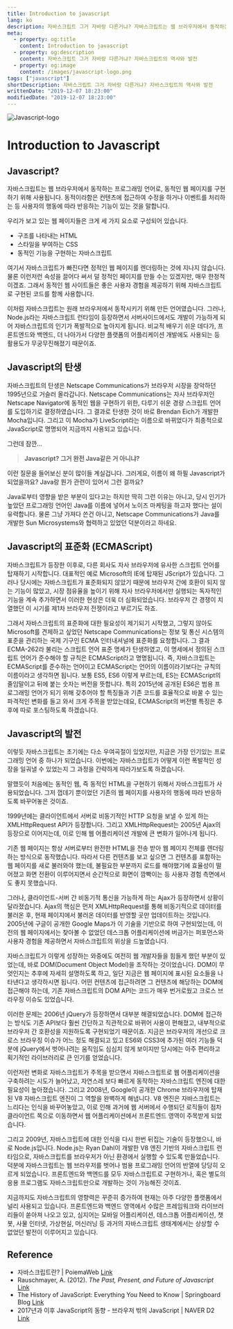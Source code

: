```yaml
---
title: Introduction to javascript
lang: ko
description: 자바스크립트 그거 자바랑 다른거냐? 자바스크립트는 웹 브라우저에서 동작하는 프로그래밍 언어로 동적인 웹 페이지를 구현하기 위해 사용됩니다. 자바스크립트가 어떻게 이런 폭발적인 성장을 일궈낼 수 있었는지 탄생과 발전 과정을 간략하게 따라가보도록 하겠습니다.
meta:
  - property: og:title
    content: Introduction to javascript
  - property: og:description
    content: 자바스크립트 그거 자바랑 다른거냐? 자바스크립트의 역사와 발전
  - property: og:image
    content: /images/javascript-logo.png
tags: ["javascript"]
shortDescription: 자바스크립트 그거 자바랑 다른거냐? 자바스크립트의 역사와 발전
writtenDate: "2019-12-07 18:23:00"
modifiedDate: "2019-12-07 18:23:00"
---
```


![Javascript-logo](/images/javascript-logo.png)

# Introduction to Javascript

## Javascript?

자바스크립트는 웹 브라우저에서 동작하는 프로그래밍 언어로, 동적인 웹 페이지를 구현하기 위해 사용됩니다. 동적이라함은 컨텐츠에 접근하여 수정을 하거나 이벤트를 처리하는 등 사용자의 행동에 따라 반응하는 기능이 있는 것을 말합니다.

우리가 보고 있는 웹 페이지들은 크게 세 가지 요소로 구성되어 있습니다.

- 구조를 나타내는 HTML
- 스타일을 부여하는 CSS
- 동적인 기능을 구현하는 자바스크립트

여기서 자바스크립트가 빠진다면 정적인 웹 페이지를 렌더링하는 것에 지나지 않습니다. 물론 이런저런 속성을 끌어다 써서 덜 정적인 페이지를 만들 수는 있겠지만, 매우 한정적이겠죠. 그래서 동적인 웹 사이트들은 좋은 사용자 경험을 제공하기 위해 자바스크립트로 구현된 코드를 함께 사용합니다.

이처럼 자바스크립트는 원래 브라우저에서 동작시키기 위해 만든 언어였습니다. 그러나, Node.js라는 자바스크립트 런타임이 등장하면서 서버사이드에서도 개발이 가능하게 되어 자바스크립트의 인기가 폭발적으로 높아지게 됩니다. 비교적 배우기 쉬운 데다가, 프론트엔드와 백엔드, 더 나아가서 다양한 플랫폼의 어플리케이션 개발에도 사용되는 등 활용도가 무궁무진해졌기 때문이죠.

## Javascript의 탄생

자바스크립트의 탄생은 Netscape Communications가 브라우저 시장을 장악하던 1995년으로 거슬러 올라갑니다. Netscape Communications는 자사 브라우저인 Netscape Navigator에 동적인 웹을 구현하기 위한, 다루기 쉬운 경량 스크립트 언어를 도입하기로 결정하였습니다. 그 결과로 탄생한 것이 바로 Brendan Eich가 개발한 Mocha입니다. 그리고 이 Mocha가 LiveScript라는 이름으로 바뀌었다가 최종적으로 JavaScript로 명명되어 지금까지 사용되고 있습니다.

그런데 잠깐...

> **Javascript? 그거 완전 Java같은 거 아니냐?**

이런 질문을 들어보신 분이 많이들 계실겁니다. 그러게요, 이름이 왜 하필 Javascript가 되었을까요? Java랑 뭔가 관련이 있어서 그런 걸까요?

Java로부터 영향을 받은 부분이 있다고는 하지만 딱히 그런 이유는 아니고, 당시 인기가 높았던 프로그래밍 언어인 Java를 이름에 넣어서 노이즈 마케팅을 하고자 했다는 설이 유력합니다. 물론 그냥 가져다 쓴건 아니고, Netscape Communications가 Java를 개발한 Sun Microsystems와 협력하고 있었던 덕분이라고 하네요.

## Javascript의 표준화 (ECMAScript)

자바스크립트가 등장한 이후로, 다른 회사도 자사 브라우저에 유사한 스크립트 언어를 탑재하기 시작합니다. 대표적인 예로 Microsoft의 IE에 탑재된 JScript가 있습니다. 그러나 당시에는 자바스크립트가 표준화되지 않았기 때문에 브라우저 간에 호환이 되지 않는 기능이 많았고, 시장 점유율을 높이기 위해 자사 브라우저에서만 실행되는 독자적인 기능을 계속 추가하면서 이러한 현상은 더욱 더 심화되었습니다. 브라우저 간 경쟁이 치열했던 이 시기를 제1차 브라우저 전쟁이라고 부르기도 하죠.

그래서 자바스크립트의 표준화에 대한 필요성이 제기되기 시작했고, 그렇지 않아도 Microsoft를 견제하고 싶었던 Netscape Communications는 정보 및 통신 시스템의 표준을 관리하는 국제 기구인 ECMA 인터내셔널에 표준화를 요청합니다. 그 결과 ECMA-262라 불리는 스크립트 언어 표준 명세가 탄생하였고, 이 명세에서 정의된 스크립트 언어가 준수해야 할 규칙은 ECMAScript라고 명명됩니다. 즉, 자바스크립트는 ECMAScript를 준수하는 언어이고 ECMAScript는 언어의 이름이라기보다는 규칙의 이름이라고 생각하면 됩니다. 보통 ES5, ES6 이렇게 부르는데, ES는 ECMAScript의 줄임말이고 뒤에 붙는 숫자는 버전을 뜻합니다. 특히 2015년에 공개된 ES6은 범용 프로그래밍 언어가 되기 위해 갖추어야 할 특징들과 기존 코드를 효율적으로 바꿀 수 있는 파격적인 변화를 들고 와서 크게 주목을 받았는데요, ECMAScript의 버전별 특징은 추후에 따로 포스팅하도록 하겠습니다.

## Javascript의 발전

이렇듯 자바스크립트는 초기에는 다소 우여곡절이 있었지만, 지금은 가장 인기있는 프로그래밍 언어 중 하나가 되었습니다. 이번에는 자바스크립트가 어떻게 이런 폭발적인 성장을 일궈낼 수 있었는지 그 과정을 간략하게 따라가보도록 하겠습니다.

말했듯이 처음에는 동적인 웹, 즉 동적인 HTML을 구현하기 위해서 자바스크립트가 사용되었습니다. 그저 껍데기 뿐이었던 기존의 웹 페이지를 사용자의 행동에 따라 반응하도록 바꾸어놓은 것이죠.

1999년에는 클라이언트에서 서버로 비동기적인 HTTP 요청을 보낼 수 있게 하는 XMLHttpRequest API가 등장합니다. 그리고 XMLHttpRequest는 2005년 Ajax의 등장으로 이어지는데, 이로 인해 웹 어플리케이션 개발에 큰 변화가 일어나게 됩니다.

기존 웹 페이지는 항상 서버로부터 완전한 HTML을 전송 받아 웹 페이지 전체를 렌더링하는 방식으로 동작했습니다. 따라서 다른 컨텐츠를 보고 싶으면 그 컨텐츠를 포함하는 웹 페이지를 새로 불러와야 했는데, 불필요한 부분까지 로드를 해야했기에 효율성이 떨어졌고 화면 전환이 이루어지면서 순간적으로 화면이 깜빡이는 등 사용자 경험 측면에서도 좋지 못했습니다.

그러나, 클라이언트-서버 간 비동기적 통신을 가능하게 하는 Ajax가 등장하면서 상황이 달라졌습니다. Ajax의 핵심은 먼저 XMLHttpRequest를 통해 비동기적으로 데이터를 불러온 후, 현재 페이지에서 불러온 데이터를 반영할 곳만 업데이트하는 것입니다. 2005년에 구글이 공개한 Google Maps가 이 기술을 기반으로 하여 구현되었는데, 이전의 웹 페이지에서는 찾아볼 수 없었던 데스크톱 어플리케이션에 버금가는 퍼포먼스와 사용자 경험을 제공하면서 자바스크립트의 위상을 드높였습니다.

자바스크립트가 이렇게 성장하는 와중에도 여전히 웹 개발자들을 힘들게 했던 부분이 있었는데, 바로 DOM(Document Object Model)을 조작하는 것이었습니다. DOM이 무엇인지는 추후에 자세히 설명하도록 하고, 일단 지금은 웹 페이지에 표시된 요소들을 나타낸다고 생각하시면 됩니다. 어떤 컨텐츠에 접근하려면 그 컨텐츠에 해당하는 DOM에 접근해야 하는데, 기존 자바스크립트의 DOM API는 코드가 매우 번거로웠고 크로스 브라우징 이슈도 있었습니다.

이러한 문제는 2006년 jQuery가 등장하면서 대부분 해결되었습니다. DOM에 접근하는 방식도 기존 API보다 훨씬 간단하고 직관적으로 바뀌어 사용이 편해졌고, 내부적으로 브라우저 간 호환성을 지원하도록 구현되었기 때문이죠. 지금은 브라우저의 개선으로 크로스 브라우징 이슈가 어느 정도 해결되고 있고 ES6와 CSS3에 추가된 여러 기능들 덕분에 jQuery에서 벗어나려는 움직임도 심심치 않게 보이지만 당시에는 아주 편리하고 획기적인 라이브러리로 큰 인기를 얻었습니다.

이런저런 변화로 자바스크립트가 주목을 받으면서 자바스크립트로 웹 어플리케이션을 구축하려는 시도가 늘어났고, 자연스레 보다 빠르게 동작하는 자바스크립트 엔진에 대한 필요성이 높아졌습니다. 그리고 2008년, Google이 공개한 Chrome 브라우저에 탑재된 V8 자바스크립트 엔진이 그 역할을 완벽하게 해냅니다. V8 엔진은 자바스크립트는 느리다는 인식을 바꾸어놓았고, 이로 인해 과거에 웹 서버에서 수행되던 로직들이 점차 클라이언트 쪽으로 이동하면서 웹 어플리케이션에서 프론트엔드 영역이 주목받게 되었습니다.

그리고 2009년, 자바스크립트에 대한 인식을 다시 한번 뒤집는 기술이 등장했으니, 바로 Node.js입니다. Node.js는 Ryan Dahl이 개발한 V8 엔진 기반의 자바스크립트 런타임으로, 자바스크립트를 브라우저가 아닌 환경에서 실행할 수 있도록 만들었습니다. 덕분에 자바스크립트는 웹 브라우저를 벗어나 범용 프로그래밍 언어의 반열에 당당히 오르게 되었습니다. 프론트엔드와 백엔드를 모두 자바스크립트로 구현하거나, 혹은 별도의 응용 프로그램도 자바스크립트만으로 개발하는 것이 가능해진 것이죠.

지금까지도 자바스크립트의 영향력은 꾸준히 증가하여 현재는 아주 다양한 플랫폼에서 널리 사용되고 있습니다. 프론트엔드와 백엔드 영역에서 수많은 프레임워크와 라이브러리들이 쏟아져 나오고 있고, 심지어는 모바일 어플리케이션, 데스크톱 어플리케이션, 챗봇, 사물 인터넷, 가상현실, 머신러닝 등 과거의 자바스크립트 생태계에서는 상상할 수 없었던 발전이 이루어지고 있습니다.

## Reference

- 자바스크립트란? | PoiemaWeb [Link](https://poiemaweb.com/js-introduction)
- Rauschmayer, A. (2012). _The Past, Present, and Future of Javascript_ [Link](https://www.amazon.com/Past-Present-Future-JavaScript-ebook/dp/B008MYLN3Y)
- The History of JavaScript: Everything You Need to Know | Springboard Blog [Link](https://www.springboard.com/blog/history-of-javascript/)
- 2017년과 이후 JavaScript의 동향 - 브라우저 밖의 JavaScript | NAVER D2 [Link](https://d2.naver.com/helloworld/0473039)
